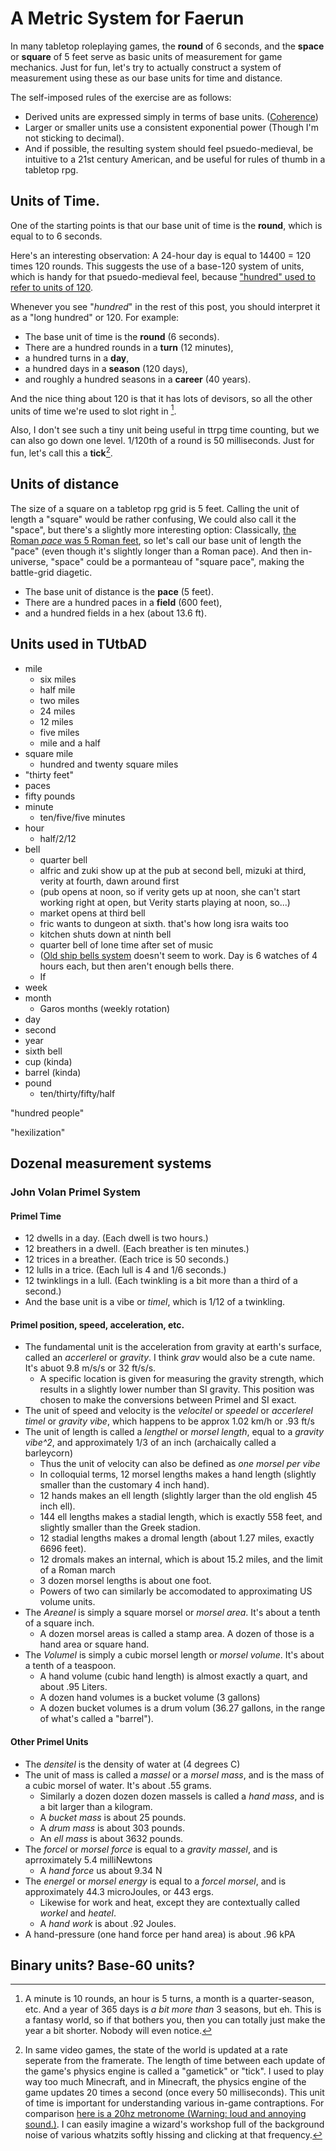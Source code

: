 


# A Metric System for Faerun

In many tabletop roleplaying games, 
the **round** of 6 seconds, 
and the **space** or **square** of 5 feet 
serve as basic units of measurement for game mechanics.
Just for fun, let's try to actually construct a 
system of measurement using these as our base units for time  and distance.

The self-imposed rules of the exercise are as follows:
- Derived units are expressed simply in terms of base units. ([Coherence](https://en.wikipedia.org/wiki/Coherence_(units_of_measurement)))
- Larger or smaller units use a consistent exponential power (Though I'm not sticking to decimal).
- And if possible, the resulting system should feel psuedo-medieval, be intuitive to a 21st century American, and be useful for rules of thumb in a tabletop rpg.

## Units of Time.

One of the starting points is that our base unit of time is the **round**, which is equal to to 6 seconds.

Here's an interesting observation:
A 24-hour day is equal to 14400 = 120 times 120 rounds. 
This suggests the use of a base-120 system of units,
which is handy for that psuedo-medieval feel,
because ["hundred" used to refer to units of 120](https://en.wikipedia.org/wiki/Long_hundred#English_unit).

Whenever you see "_hundred_" in the rest of this post, you should interpret it as a "long hundred" or 120.
For example:

- The base unit of time is the **round** (6 seconds).
- There are a hundred rounds in a **turn** (12 minutes),
- a hundred turns in a **day**,
- a hundred days in a **season** (120 days),
- and roughly a hundred seasons in a **career** (40 years).

And the nice thing about 120 is that it has lots of devisors, so all the other units of time we're used to slot right in [^normaltimeunits]. 

[^normaltimeunits]: A minute is 10 rounds, an hour is 5 turns, a month is a quarter-season, etc.
And a year of 365 days is *a bit more than* 3 seasons, but eh.
This is a fantasy world, so if that bothers you, then you can totally just make the year a bit shorter.
Nobody will even notice.

Also, I don't see such a tiny unit being useful in ttrpg time counting, but we can also go down one level. 
1/120th of a round is 50 milliseconds.
Just for fun, let's call this a **tick**[^minecraftreference].

[^minecraftreference]: In same video games, the state of the world is updated at a rate seperate from the framerate. The length of time between each update of the game's physics engine is called a "gametick" or "tick". I used to play way too much Minecraft, and in Minecraft, the physics engine of the game updates 20 times a second (once every 50 milliseconds). This unit of time is important for understanding various in-game contraptions. For comparison [here is a 20hz metronome (Warning: loud and annoying sound.)](https://www.youtube.com/watch?v=Zk0LGDBRlCo). I can easily imagine a wizard's workshop full of the background noise of various whatzits softly hissing and clicking at that frequency.



## Units of distance

The size of a square on a tabletop rpg grid is 5 feet. 
Calling the unit of length a "square" would be rather confusing,
We could also call it the "space", but there's a slightly more interesting option:
Classically, [the Roman _pace_ was 5 Roman feet](https://en.wikipedia.org/wiki/Pace_(unit)),
so let's call our base unit of length the "pace" (even though it's slightly longer than a Roman pace).
And then in-universe, "space" could be a pormanteau of "square pace", making the battle-grid diagetic.

- The base unit of distance is the **pace** (5 feet).
- There are a hundred paces in a **field** (600 feet),
- and a hundred fields in a hex (about 13.6 ft).




## Units used in TUtbAD

- mile
    - six miles
    - half mile 
    - two miles 
    - 24 miles
    - 12 miles
    - five miles
    - mile and a half
- square mile
    - hundred and twenty square miles
- "thirty feet"
- paces
- fifty pounds
- minute
    - ten/five/five minutes 
- hour
    - half/2/12
- bell
    - quarter bell  
    - alfric and zuki show up at the pub at second bell, mizuki at third, verity at fourth, dawn around first 
    - (pub opens at noon, so if verity gets up at noon, she can't start working right at open, but Verity starts playing at noon, so...)  
    - market opens at third bell
    - fric wants to dungeon at sixth. that's how long isra waits too
    - kitchen shuts down at ninth bell
    - quarter bell of lone time after set of music
    - ([Old ship bells system](http://derelllicht.com/files/Ships_Bell_Code_Info.pdf) doesn't seem to work. Day is 6 watches of 4 hours each, but then aren't enough bells there.
    - If 
- week
- month
    - Garos months (weekly rotation)  
- day
- second
- year
- sixth bell
- cup (kinda)
- barrel (kinda)
- pound
   - ten/thirty/fifty/half



"hundred people"


"hexilization"


## Dozenal measurement systems

### John Volan Primel System

#### Primel Time

- 12 dwells in a day. (Each dwell is two hours.) 
- 12 breathers in a dwell. (Each breather is ten minutes.)
- 12 trices in a breather. (Each trice is 50 seconds.)
- 12 lulls in a trice. (Each lull is 4 and 1/6 seconds.)
- 12 twinklings in a lull. (Each twinkling is a bit more than a third of a second.)
- And the base unit is a vibe or *timel*, which is 1/12 of a twinkling.

#### Primel position, speed, acceleration, etc.

- The fundamental unit is the acceleration from gravity at earth's surface, called an *accerlerel* or *gravity*. I think *grav* would also be a cute name. It's abuot 9.8 m/s/s or 32 ft/s/s.
    - A specific location is given for measuring the gravity strength, which results in a slightly lower number than SI gravity. This position was chosen to make the conversions between Primel and SI exact.
- The unit of speed and velocity is the *velocitel* or *speedel* or *accerlerel timel* or *gravity vibe*, which happens to be approx 1.02 km/h or .93 ft/s  
- The unit of length is called a *lengthel* or *morsel length*, equal to a *gravity vibe^2*, and approximately 1/3 of an inch (archaically called a barleycorn)
    - Thus the unit of velocity can also be defined as *one morsel per vibe* 
    - In colloquial terms, 12 morsel lengths makes a hand length (slightly smaller than the customary 4 inch hand).
    - 12 hands makes an ell length (slightly larger than the old english 45 inch ell).
    - 144 ell lengths makes a stadial length, which is exactly 558 feet, and slightly smaller than the Greek stadion.
    - 12 stadial lengths makes a dromal length (about 1.27 miles, exactly 6696 feet).
    - 12 dromals makes an internal, which is about 15.2 miles, and the limit of a Roman march
    - 3 dozen morsel lengths is about one foot.
    - Powers of two can similarly be accomodated to approximating US volume units.
- The *Areanel* is simply a square morsel or *morsel area*. It's about a tenth of a square inch.
    - A dozen morsel areas is called a stamp area. A dozen of those is a hand area or square hand.
- The *Volumel* is simply a cubic morsel length or *morsel volume*. It's about a tenth of a teaspoon.
    -  A hand volume (cubic hand length) is almost exactly a quart, and about .95 Liters.
    -  A dozen hand volumes is a bucket volume (3 gallons)
    -  A dozen bucket volumes is a drum volum (36.27 gallons, in the range of what's called a "barrel").


#### Other Primel Units

- The *densitel* is the density of water at (4 degrees C)
- The unit of mass is called a *massel* or a *morsel mass*, and is the mass of a cubic morsel of water. It's about .55 grams.
    - Similarly a dozen dozen dozen massels is called a *hand mass*, and is a bit larger than a kilogram.
    - A *bucket mass* is about 25 pounds.
    - A *drum mass* is about 303 pounds.
    - An *ell mass* is about 3632 pounds.
- The *forcel* or *morsel force* is equal to a *gravity massel*, and is aprroximately 5.4 milliNewtons
    - A *hand force* us about 9.34 N  
- The *energel* or *morsel energy* is equal to a *forcel morsel*, and is approximately 44.3 microJoules, or 443 ergs.
    - Likewise for work and heat, except they are contextually called *workel* and *heatel*.
    - A *hand work* is about .92 Joules.
- A hand-pressure (one hand force per hand area) is about .96 kPA




## Binary units? Base-60 units?

